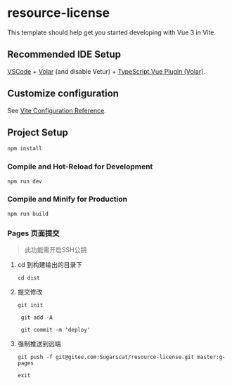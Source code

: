 # resource-license

This template should help get you started developing with Vue 3 in Vite.

## Recommended IDE Setup

[VSCode](https://code.visualstudio.com/) + [Volar](https://marketplace.visualstudio.com/items?itemName=Vue.volar) (and disable Vetur) + [TypeScript Vue Plugin (Volar)](https://marketplace.visualstudio.com/items?itemName=Vue.vscode-typescript-vue-plugin).

## Customize configuration

See [Vite Configuration Reference](https://vitejs.dev/config/).

## Project Setup

```sh
npm install
```

### Compile and Hot-Reload for Development

```sh
npm run dev
```

### Compile and Minify for Production

```sh
npm run build
```

### Pages 页面提交
> 此功能需开启SSH公钥

1. cd 到构建输出的目录下
    ```shell
    cd dist
    ````

2. 提交修改
    ```shell
    git init
    ```
   ```shell
    git add -A
    ```
   ```shell
    git commit -m 'deploy'
    ```

3. 强制推送到远端
    ```shell
    git push -f git@gitee.com:Sugarscat/resource-license.git master:g-pages
    ```
    ```shell
    exit
    ```